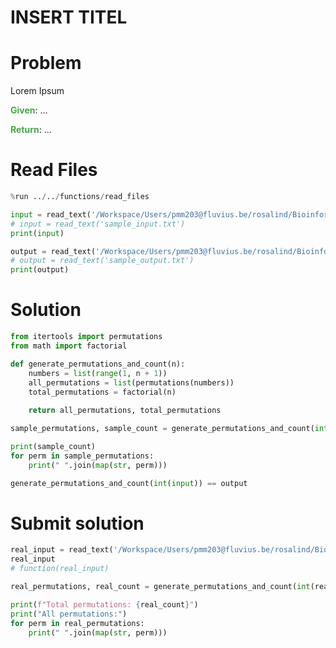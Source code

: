 ---
---

# INSERT TITEL

# Problem

Lorem Ipsum

<span style="color:rgba(70,165,70,255); font-weight:bold">Given</span>: ...

<span style="color:rgba(70,165,70,255); font-weight:bold">Return</span>: ...



# Read Files


```python
%run ../../functions/read_files
```


```python
input = read_text('/Workspace/Users/pmm203@fluvius.be/rosalind/Bioinformatics Stronghold/Level 5/Enumerating Gene Orders/sample_input.txt')
# input = read_text('sample_input.txt')
print(input)

output = read_text('/Workspace/Users/pmm203@fluvius.be/rosalind/Bioinformatics Stronghold/Level 5/Enumerating Gene Orders/sample_output.txt')
# output = read_text('sample_output.txt')
print(output)
```

# Solution


```python
from itertools import permutations
from math import factorial

def generate_permutations_and_count(n):
    numbers = list(range(1, n + 1))
    all_permutations = list(permutations(numbers))
    total_permutations = factorial(n)
    
    return all_permutations, total_permutations

sample_permutations, sample_count = generate_permutations_and_count(int(input))

print(sample_count)
for perm in sample_permutations:
    print(" ".join(map(str, perm)))

```


```python
generate_permutations_and_count(int(input)) == output
```

# Submit solution


```python
real_input = read_text('/Workspace/Users/pmm203@fluvius.be/rosalind/Bioinformatics Stronghold/Level 5/Enumerating Gene Orders/rosalind_perm.txt')
real_input
# function(real_input)
```


```python
real_permutations, real_count = generate_permutations_and_count(int(real_input))

print(f"Total permutations: {real_count}")
print("All permutations:")
for perm in real_permutations:
    print(" ".join(map(str, perm)))
```
